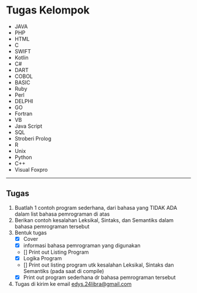 # Tugas Kelompok

- JAVA
- PHP
- HTML
- C
- SWIFT
- Kotlin
- C#
- DART
- COBOL
- BASIC
- Ruby
- Perl
- DELPHI
- GO
- Fortran
- VB
- Java Script
- SQL
- Stroberi Prolog
- R
- Unix
- Python
- C++
- Visual Foxpro

---

## Tugas

1. Buatlah 1 contoh program sederhana, dari bahasa yang TIDAK ADA dalam list bahasa pemrograman di atas
2. Berikan contoh kesalahan Leksikal, Sintaks, dan Semantiks dalam bahasa pemrograman tersebut
3. Bentuk tugas
    - [x] Cover
    - [x] informasi bahasa pemrograman yang digunakan
    - [] Print out Listing Program
    - [x] Logika Program
    - [] Print out listing program utk kesalahan Leksikal, Sintaks dan Semantiks (pada saat di compile)
    - [x] Print out program sederhana dr bahasa pemrograman tersebut
4. Tugas di kirim ke email <edys.24libra@gmail.com>
